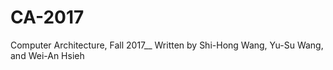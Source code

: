 # CA-2017
Computer Architecture, Fall 2017__
Written by Shi-Hong Wang, Yu-Su Wang, and Wei-An Hsieh
